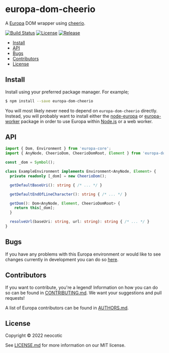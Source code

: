 # europa-dom-cheerio

A [Europa](https://github.com/neocotic/europa) DOM wrapper using [cheerio](https://cheerio.js.org).

[![Build Status](https://img.shields.io/github/workflow/status/neocotic/europa/CI/main?style=flat-square)](https://github.com/neocotic/europa/actions/workflows/ci.yml)
[![License](https://img.shields.io/npm/l/europa-dom-cheerio.svg?style=flat-square)](https://github.com/neocotic/europa/raw/main/packages/europa-dom-cheerio/LICENSE.md)
[![Release](https://img.shields.io/npm/v/europa-dom-cheerio.svg?style=flat-square)](https://npmjs.com/package/europa-dom-cheerio)

* [Install](#install)
* [API](#api)
* [Bugs](#bugs)
* [Contributors](#contributors)
* [License](#license)

## Install

Install using your preferred package manager. For example;

``` bash
$ npm install --save europa-dom-cheerio
```

You will most likely never need to depend on `europa-dom-cheerio` directly. Instead, you will probably want to install
either the [node-europa](https://github.com/neocotic/europa/tree/main/packages/node-europa) or
[europa-worker](https://github.com/neocotic/europa/tree/main/packages/europa-worker) package in order to use Europa
within [Node.js](https://nodejs.org) or a web worker.

## API

``` typescript
import { Dom, Environment } from 'europa-core';
import { AnyNode, CheerioDom, CheerioDomRoot, Element } from 'europa-dom-cheerio';

const _dom = Symbol();

class ExampleEnvironment implements Environment<AnyNode, Element> {
  private readonly [_dom] = new CheerioDom();

  getDefaultBaseUri(): string { /* ... */ }

  getDefaultEndOfLineCharacter(): string { /* ... */ }

  getDom(): Dom<AnyNode, Element, CheerioDomRoot> {
    return this[_dom];
  }

  resolveUrl(baseUri: string, url: string): string { /* ... */ }
}
```

## Bugs

If you have any problems with this Europa environment or would like to see changes currently in development you can do
so [here](https://github.com/neocotic/europa/issues).

## Contributors

If you want to contribute, you're a legend! Information on how you can do so can be found in
[CONTRIBUTING.md](https://github.com/neocotic/europa/blob/main/CONTRIBUTING.md). We want your suggestions and pull
requests!

A list of Europa contributors can be found in [AUTHORS.md](https://github.com/neocotic/europa/blob/main/AUTHORS.md).

## License

Copyright © 2022 neocotic

See [LICENSE.md](https://github.com/neocotic/europa/raw/main/packages/europa-dom-cheerio/LICENSE.md) for more
information on our MIT license.
